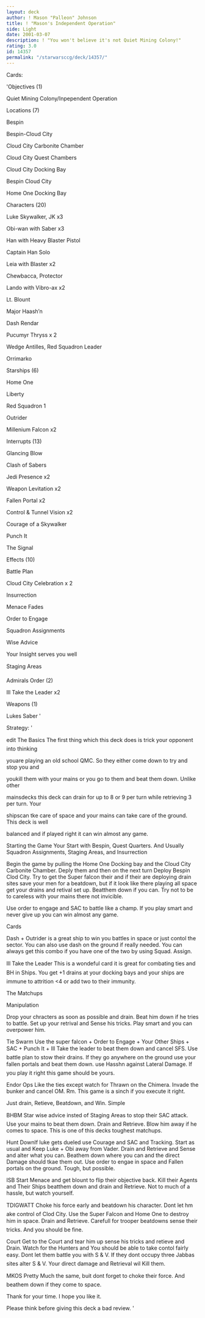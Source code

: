 ```yaml
---
layout: deck
author: ! Mason "Palleon" Johnson
title: ! "Mason's Independent Operation"
side: Light
date: 2001-03-07
description: ! "You won't believe it's not Quiet Mining Colony!"
rating: 3.0
id: 14357
permalink: "/starwarsccg/deck/14357/"
---
```

Cards: 

'Objectives (1)

Quiet Mining Colony/Inpependent Operation


Locations (7)

Bespin

Bespin-Cloud City

Cloud City Carbonite Chamber

Cloud City Quest Chambers

Cloud City Docking Bay

Bespin Cloud City

Home One Docking Bay


Characters (20)


Luke Skywalker, JK x3

Obi-wan with Saber x3

Han with Heavy Blaster Pistol

Captain Han Solo

Leia with Blaster x2

Chewbacca, Protector

Lando with Vibro-ax x2

Lt. Blount

Major Haash’n

Dash Rendar

Pucumyr Thryss x 2

Wedge Antilles, Red Squadron Leader

Orrimarko


Starships (6)


Home One

Liberty

Red Squadron 1

Outrider

Millenium Falcon x2


Interrupts (13)


Glancing Blow

Clash of Sabers

Jedi Presence x2

Weapon Levitation x2

Fallen Portal x2

Control & Tunnel Vision x2

Courage of a Skywalker

Punch It

The Signal


Effects (10)

Battle Plan

Cloud City Celebration x 2

Insurrection

Menace Fades

Order to Engage

Squadron Assignments

Wise Advice

Your Insight serves you well

Staging Areas


Admirals Order (2)

Ill Take the Leader x2


Weapons (1)

Lukes Saber  '

Strategy: '

 
edit The Basics The first thing which this deck does is trick your opponent into thinking

youare playing an old school QMC. So they either come down to try and stop you and

youkill them with your mains or you go to them and beat them down. Unlike other

mainsdecks this deck can drain for up to 8 or 9 per turn while retrieving 3 per turn. Your

shipscan tke care of space and your mains can take care of the ground. This deck is well

balanced and if played right it can win almost any game.


Starting the Game Your Start with Bespin, Quest Quarters. And Usually Squadron Assignments, Staging Areas, and Insurrection


Begin the game by pulling the Home One Docking bay and the Cloud City Carbonite Chamber. Deply them and then on the next turn Deploy Bespin Clod City. Try to get the Super falcon their and if their are deploying drain sites save your men for a beatdown, but if it look like there playing all space get your drains and retival set up. Beatthem down if you can. Try not to be to careless with your mains there not invicible.


Use order to engage and SAC to battle like a champ. If you play smart and never give up you can win almost any game.


Cards


Dash + Outrider is a great ship to win you battles in space or just contol the sector. You can also use dash on the ground if really needed. You can always get this combo if you have one of the two by using Squad. Assign.


Ill Take the Leader This is a wondeful card it is great for combating ties and BH in Ships. You get +1 drains at your docking bays and your ships are immune to attrition <4 or add two to their immunity.


The Matchups


Manipulation


Drop your chracters as soon as possible and drain. Beat him down if he tries to battle. Set up your retrival and Sense his tricks. Play smart and you can overpower him.


Tie Swarm Use the super falcon + Order to Engage + Your Other Ships + SAC + Punch It + Ill Take the leader to beat them down and cancel SFS. Use battle plan to stow their drains. If they go anywhere on the ground use your fallen portals and beat them down. use Hasshn against Lateral Damage. If you play it right this game should be yours.


Endor Ops Like the ties except watch for Thrawn on the Chimera. Invade the bunker and cancel OM. Rm. This game is a sinch if you execute it right.

Just drain, Retieve, Beatdown, and Win. Simple


BHBM Star wise advice insted of Staging Areas to stop their SAC attack. Use your mains to beat them down. Drain and Retrieve. Blow him away if he comes to space. This is one of this decks toughest matchups.


Hunt DownIf luke gets dueled use Courage and SAC and Tracking. Start as usual and Keep Luke + Obi away from Vader. Drain and Retrieve and Sense and alter what you can. Beathem down where you can and the direct Damage should tkae them out. Use order to engae in space and Fallen portals on the ground. Tough, but possible.


ISB Start Menace and get blount to flip their objective back. Kill their Agents and Their Ships beatthem down and drain and Retrieve. Not to much of a hassle, but watch yourself.


TDIGWATT Choke his force early and beatdown his character. Dont let hm ake control of Clod City. Use the Super Falcon and Home One to destroy him in space. Drain and Retrieve. Carefull for trooper beatdowns sense their tricks. And you should be fine.


Court Get to the Court and tear him up sense his tricks and retieve and Drain. Watch for the Hunters and You should be able to take contol fairly easy. Dont let them battle you with S & V. If they dont occupy three Jabbas sites alter S & V. Your direct damage and Retrieval wil Kill them.


MKOS Pretty Much the same, buit dont forget to choke their force. And beathem down if they come to space.


Thank for your time. I hope you like it.

Please think before giving this deck a bad review.  '
